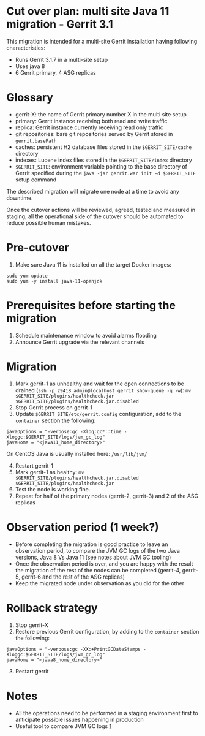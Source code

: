 Cut over plan: multi site Java 11 migration - Gerrit 3.1
==

This migration is intended for a multi-site Gerrit installation having following
characteristics:

* Runs Gerrit 3.1.7 in a multi-site setup
* Uses java 8
* 6 Gerrit primary, 4 ASG replicas

Glossary
==

* gerrit-X: the name of Gerrit primary number X in the multi site setup
* primary: Gerrit instance receiving both read and write traffic
* replica: Gerrit instance currently receiving read only traffic
* git repositories: bare git repositories served by Gerrit stored
  in `gerrit.basePath`
* caches: persistent H2 database files stored in the `$GERRIT_SITE/cache`
  directory
* indexes: Lucene index files stored in the `$GERRIT_SITE/index` directory
* `$GERRIT_SITE`: environment variable pointing to the base directory of Gerrit
  specified during the `java -jar gerrit.war init -d $GERRIT_SITE` setup command

The described migration will migrate one node at a time to avoid any downtime.

Once the cutover actions will be reviewed, agreed, tested and measured in
staging, all the operational side of the cutover should be automated to reduce
possible human mistakes.

Pre-cutover
==

1. Make sure Java 11 is installed on all the target Docker images:
```
sudo yum update
sudo yum -y install java-11-openjdk
```

Prerequisites before starting the migration
==

1. Schedule maintenance window to avoid alarms flooding
2. Announce Gerrit upgrade via the relevant channels

Migration
==

1. Mark gerrit-1 as unhealthy and wait for the open connections to be drained (`ssh -p 29418 admin@localhost gerrit show-queue -q -w`):
`mv $GERRIT_SITE/plugins/healthcheck.jar $GERRIT_SITE/plugins/healthcheck.jar.disabled`
2. Stop Gerrit process on gerrit-1
3. Update `$GERRIT_SITE/etc/gerrit.config` configuration, add to the `container` section the following:

```
javaOptions = "-verbose:gc -Xlog:gc*::time -Xloggc:$GERRIT_SITE/logs/jvm_gc_log"
javaHome = "<java11_home_directory>"
```
On CentOS Java is usually installed here: `/usr/lib/jvm/`

4. Restart gerrit-1
5. Mark gerrit-1 as healthy:
`mv $GERRIT_SITE/plugins/healthcheck.jar.disabled $GERRIT_SITE/plugins/healthcheck.jar`
6. Test the node is working fine.
7. Repeat for half of the primary nodes (gerrit-2, gerrit-3) and 2 of the ASG replicas

Observation period (1 week?)
===
* Before completing the migration is good practice to leave an observation period, to compare the JVM GC logs of the two Java versions, Java 8 Vs Java 11 (see notes about JVM GC tooling)
* Once the observation period is over, and you are happy with the result the migration of the rest of the nodes can be completed (gerrit-4, gerrit-5, gerrit-6 and the rest of the ASG replicas)
* Keep the migrated node under observation as you did for the other

Rollback strategy
===

1. Stop gerrit-X
2. Restore previous Gerrit configuration, by adding to the `container` section the following:

```
javaOptions = "-verbose:gc -XX:+PrintGCDateStamps -Xloggc:$GERRIT_SITE/logs/jvm_gc_log"
javaHome = "<java8_home_directory>"
```
3. Restart gerrit

Notes
==

* All the operations need to be performed in a staging environment first to
  anticipate possible issues happening in production
* Useful tool to compare JVM GC logs [1]

[1]: https://gceasy.io/
